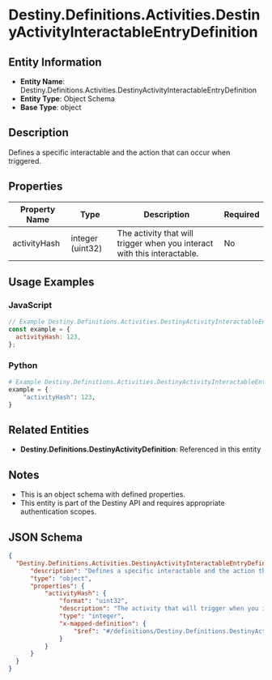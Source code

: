 # Destiny.Definitions.Activities.DestinyActivityInteractableEntryDefinition

## Entity Information
- **Entity Name**: Destiny.Definitions.Activities.DestinyActivityInteractableEntryDefinition
- **Entity Type**: Object Schema
- **Base Type**: object

## Description
Defines a specific interactable and the action that can occur when triggered.

## Properties

| Property Name | Type | Description | Required |
|---------------|------|-------------|----------|
| activityHash | integer (uint32) | The activity that will trigger when you interact with this interactable. | No |

## Usage Examples

### JavaScript
```javascript
// Example Destiny.Definitions.Activities.DestinyActivityInteractableEntryDefinition object
const example = {
  activityHash: 123,
};
```

### Python
```python
# Example Destiny.Definitions.Activities.DestinyActivityInteractableEntryDefinition object
example = {
    "activityHash": 123,
}
```

## Related Entities
- **Destiny.Definitions.DestinyActivityDefinition**: Referenced in this entity

## Notes
- This is an object schema with defined properties.
- This entity is part of the Destiny API and requires appropriate authentication scopes.

## JSON Schema
```json
{
  "Destiny.Definitions.Activities.DestinyActivityInteractableEntryDefinition":   {
      "description": "Defines a specific interactable and the action that can occur when triggered.",
      "type": "object",
      "properties": {
          "activityHash": {
              "format": "uint32",
              "description": "The activity that will trigger when you interact with this interactable.",
              "type": "integer",
              "x-mapped-definition": {
                  "$ref": "#/definitions/Destiny.Definitions.DestinyActivityDefinition"
              }
          }
      }
  }
}
```
